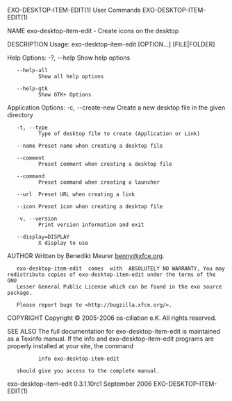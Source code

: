 EXO-DESKTOP-ITEM-EDIT(1)                                           User Commands                                          EXO-DESKTOP-ITEM-EDIT(1)

NAME
       exo-desktop-item-edit - Create icons on the desktop

DESCRIPTION
   Usage:
              exo-desktop-item-edit [OPTION...] [FILE|FOLDER]

   Help Options:
       -?, --help
              Show help options

       --help-all
              Show all help options

       --help-gtk
              Show GTK+ Options

   Application Options:
       -c, --create-new
              Create a new desktop file in the given directory

       -t, --type
              Type of desktop file to create (Application or Link)

       --name Preset name when creating a desktop file

       --comment
              Preset comment when creating a desktop file

       --command
              Preset command when creating a launcher

       --url  Preset URL when creating a link

       --icon Preset icon when creating a desktop file

       -v, --version
              Print version information and exit

       --display=DISPLAY
              X display to use

AUTHOR
       Written by Benedikt Meurer <benny@xfce.org>.

       exo-desktop-item-edit  comes  with  ABSOLUTELY NO WARRANTY, You may redistribute copies of exo-desktop-item-edit under the terms of the GNU
       Lesser General Public License which can be found in the exo source package.

       Please report bugs to <http://bugzilla.xfce.org/>.

COPYRIGHT
       Copyright © 2005-2006
               os-cillation e.K. All rights reserved.

SEE ALSO
       The full documentation for exo-desktop-item-edit is maintained as a Texinfo manual.  If the info  and  exo-desktop-item-edit  programs  are
       properly installed at your site, the command

              info exo-desktop-item-edit

       should give you access to the complete manual.

exo-desktop-item-edit 0.3.1.10rc1                                 September 2006                                          EXO-DESKTOP-ITEM-EDIT(1)
